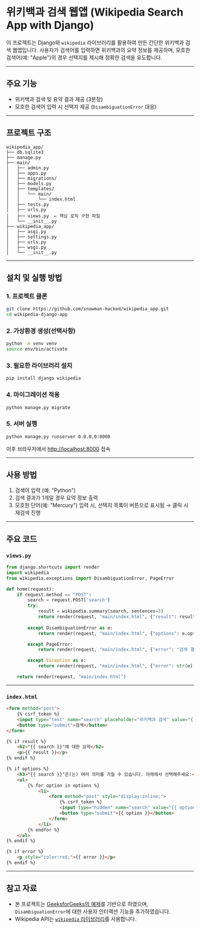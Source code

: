 # 위키백과 검색 웹앱 (Wikipedia Search App with Django)

이 프로젝트는 Django와 `wikipedia` 라이브러리를 활용하여 만든 간단한 위키백과 검색 웹앱입니다. 사용자가 검색어를 입력하면 위키백과의 요약 정보를 제공하며, 모호한 검색어(예: "Apple")의 경우 선택지를 제시해 정확한 검색을 유도합니다.

---

## 주요 기능

- 위키백과 검색 및 요약 결과 제공 (3문장)
- 모호한 검색어 입력 시 선택지 제공 (`DisambiguationError` 대응)

---

## 프로젝트 구조

```
wikipedia_app/
├── db.sqlite3
├── manage.py
├── main/
│   ├── admin.py
│   ├── apps.py
│   ├── migrations/
│   ├── models.py
│   ├── templates/
│   │   └── main/
│   │       └── index.html
│   ├── tests.py
│   ├── urls.py
│   ├── views.py  ← 핵심 로직 구현 파일
│   └── __init__.py
├── wikipedia_app/
│   ├── asgi.py
│   ├── settings.py
│   ├── urls.py
│   ├── wsgi.py
│   └── __init__.py
```

---

## 설치 및 실행 방법

### 1. 프로젝트 클론

```bash
git clone https://github.com/snowman-hacked/wikipedia_app.git
cd wikipedia-django-app
```

### 2. 가상환경 생성(선택사항)

```bash
python -m venv venv
source env/bin/activate
```

### 3. 필요한 라이브러리 설치

```bash
pip install django wikipedia
```

### 4. 마이그레이션 적용

```bash
python manage.py migrate
```

### 5. 서버 실행

```bash
python manage.py runserver 0.0.0.0:8000
```

이후 브라우저에서 [http://localhost:8000](http://localhost:8000) 접속

---

## 사용 방법

1. 검색어 입력 (예: "Python")
2. 검색 결과가 1개일 경우 요약 정보 출력
3. 모호한 단어(예: "Mercury") 입력 시, 선택지 목록이 버튼으로 표시됨 → 클릭 시 재검색 진행

---

## 주요 코드

### `views.py`

```python
from django.shortcuts import render
import wikipedia
from wikipedia.exceptions import DisambiguationError, PageError

def home(request): 
    if request.method == "POST": 
        search = request.POST['search'] 
        try: 
            result = wikipedia.summary(search, sentences=3)
            return render(request, "main/index.html", {"result": result, "search": search})
        
        except DisambiguationError as e:
            return render(request, "main/index.html", {"options": e.options, "search": search})

        except PageError:
            return render(request, "main/index.html", {"error": "검색 결과를 찾을 수 없습니다.", "search": search})

        except Exception as e:
            return render(request, "main/index.html", {"error": str(e), "search": search})

    return render(request, "main/index.html")
```

---

### `index.html`

```html
<form method="post">
    {% csrf_token %}
    <input type="text" name="search" placeholder="위키백과 검색" value="{{ search }}">
    <button type="submit">검색</button>
</form>

{% if result %}
    <h2>"{{ search }}"에 대한 요약</h2>
    <p>{{ result }}</p>
{% endif %}

{% if options %}
    <h3>"{{ search }}"은(는) 여러 의미를 가질 수 있습니다. 아래에서 선택해주세요:</h3>
    <ul>
        {% for option in options %}
            <li>
                <form method="post" style="display:inline;">
                    {% csrf_token %}
                    <input type="hidden" name="search" value="{{ option }}">
                    <button type="submit">{{ option }}</button>
                </form>
            </li>
        {% endfor %}
    </ul>
{% endif %}

{% if error %}
    <p style="color:red;">{{ error }}</p>
{% endif %}
```

---

## 참고 자료

- 본 프로젝트는 [GeeksforGeeks의 예제](https://www.geeksforgeeks.org/wikipedia-search-app-project-using-django/)를 기반으로 하였으며, `DisambiguationError`에 대한 사용자 인터랙션 기능을 추가하였습니다.
- Wikipedia API는 [`wikipedia` 라이브러리](https://pypi.org/project/wikipedia/)를 사용합니다.
